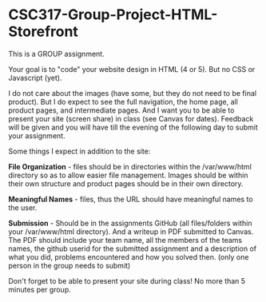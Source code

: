 # CSC317-Group-Project-HTML-Storefront

This is a GROUP assignment. 

Your goal is to "code" your website design in HTML (4 or 5).  But no CSS or Javascript (yet).

I do not care about the images (have some, but they do not need to be final product).  But I do expect to see the full navigation, the home page, all product pages, and intermediate pages.  And I want you to be able to present your site (screen share) in class (see Canvas for dates).  Feedback will be given and you will have till the evening of the following day to submit your assignment.

Some things I expect in addition to the site:

**File Organization** - files should be in directories within the /var/www/html directory so as to allow easier file management.  Images should be within their own structure and product pages should be in their own directory.

**Meaningful Names** - files, thus the URL should have meaningful names to the user.

**Submission** - Should be in the assignments GitHub (all files/folders within your /var/www/html directory).  And a writeup in PDF submitted to Canvas.  The PDF should include your team name, all the members of the teams names, the github userid for the submitted assignment and a description of what you did, problems encountered and how you solved then.  (only one person in the group needs to submit)

Don't forget to be able to present your site during class!  No more than 5 minutes per group.

